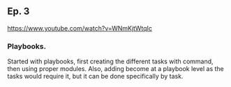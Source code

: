 ## Ep. 3
https://www.youtube.com/watch?v=WNmKjtWtqIc

### Playbooks.
Started with playbooks, first creating the different tasks with command, then using proper modules.
Also, adding become at a playbook level as the tasks would require it, but it can be done specifically by task.